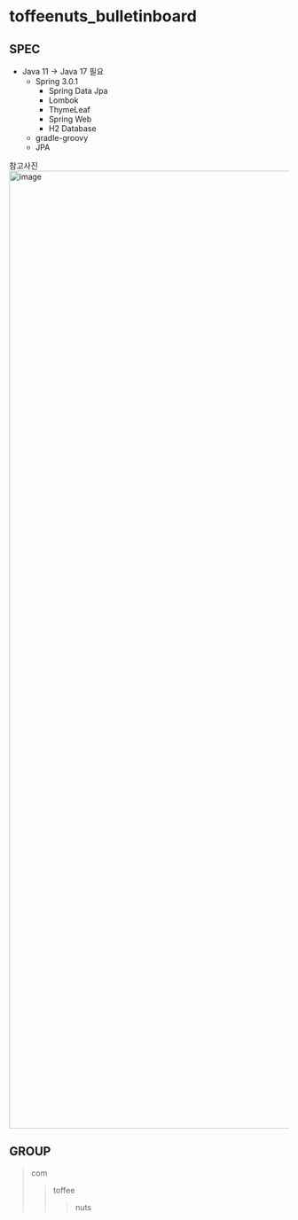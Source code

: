 # toffeenuts_bulletinboard

## SPEC
- Java 11 -> Java 17 필요
  - Spring 3.0.1
    - Spring Data Jpa
    - Lombok
    - ThymeLeaf
    - Spring Web
    - H2 Database
  - gradle-groovy
  - JPA
  
  
참고사진
  <img width="1728" alt="image" src="https://user-images.githubusercontent.com/54319448/210694904-1e878f5d-f5c9-439c-8b14-035b53250d37.png">
  
## GROUP
> com
>   > toffee
>   >   > nuts
>
>
